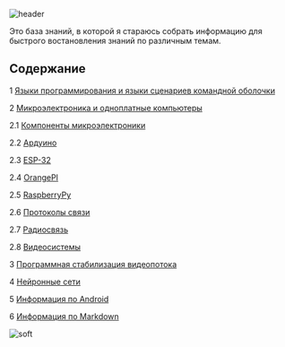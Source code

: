 ![header](https://capsule-render.vercel.app/api?type=waving&color=gradient&height=256&section=header&text=Моя%20база%20ЗНАНИЙ&fontSize=75&animation=fadeIn&fontAlignY=38&desc=Welcome%20to%20my%20GitHub%20profile!&descAlignY=51&descAlign=62)


Это база знаний, в которой я стараюсь собрать информацию для быстрого востановления знаний по различным темам.

## Содержание

1 [Языки программирования и языки сценариев командной оболочки](programming_languages/README.md)

2 [Микроэлектроника и одноплатные компьютеры](microelectronics/README.md)

2.1 [Компоненты микроэлектроники](microelectronics/micro_components/micro_components.md)

2.2 [Ардуино](microelectronics/arduino/electronika_arduino.md)

2.3 [ESP-32](microelectronics/ESP32/electronika_esp32.md)

2.4 [OrangePI](microelectronics/orangepi/electronika_orangepi.md)

2.5 [RaspberryPy](microelectronics/raspberrypi/electronika_raspberrypi.md)

2.6 [Протоколы связи](microelectronics/protocols/README.md)

2.7 [Радиосвязь](microelectronics/radio_electronics/radiosvyaz.md)

2.8 [Видеосистемы](microelectronics/videosystems/README.md)

3 [Программная стабилизация видеопотока](video_stabilization/README.md)

4 [Нейронные сети](neuro_net/README.md)

5 [Информация по Android](android/README.md)

6 [Информация по Markdown](markdown/README.md)



![soft](https://capsule-render.vercel.app/api?type=soft&color=gradient&text=Возвращайтесь%20снова!&fontSize=40&animation=twinkling)
